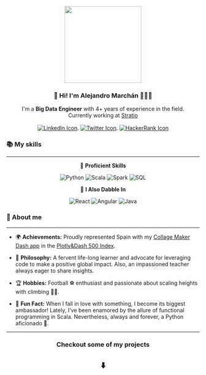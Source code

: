 <p align="center" width="300">
   <img align="center" width="200" src="https://avatars.githubusercontent.com/u/47084443?v=4" />
   <h3 align="center">👋 Hi! I'm Alejandro Marchán 👨🏻‍💻</h3>
</p>

<p align="center">I'm a <strong>Big Data Engineer</strong> with 4+ years of experience in the field.<br />Currently working at <a href="https://www.stratio.com/home" title="Go to Stratio BD home page">Stratio</a></p>
<p align="center">
  <a href="https://www.linkedin.com/in/alejandro-marchan-alvarez/" target="blank" style='margin-right:4px'>
    <img align="center" src="https://img.shields.io/badge/-LinkedIn-blue?style=flat&logo=linkedin" alt="LinkedIn Icon" title="Visit my LinkedIn profile!"/>
  </a>
  <a href="https://twitter.com/amarchanalv" target="blank" style='margin-right:4px'>
    <img align="center" src="https://img.shields.io/badge/-Twitter-blue?style=flat&logo=twitter" alt="Twitter Icon" title="Visit my Twitter profile!"/>
  </a>
  <a href="https://www.hackerrank.com/a_marchan" target="blank">
    <img align="center" src="https://img.shields.io/badge/-HackerRank-darkgreen?style=flat&logo=hackerrank" alt="HackerRank Icon" title="Visit my HackerRank profile!"/>
  </a>
</p>

### 📚 My skills
<!-- <h3 align="center">📚 My skills</h3> -->

---

<p align="center">💼 <strong>Proficient Skills</strong></p>
<p align="center">
  <img src="https://img.shields.io/badge/Python-3776AB?style=for-the-badge&logo=python&logoColor=white" alt="Python" />
  <img src="https://img.shields.io/badge/Scala-DC322F?style=for-the-badge&logo=scala&logoColor=white" alt="Scala" />
  <img src="https://img.shields.io/badge/Spark-E25A1C?style=for-the-badge&logo=apache-spark&logoColor=white" alt="Spark" />
  <img src="https://img.shields.io/badge/SQL-4479A1?style=for-the-badge&logo=sql&logoColor=white" alt="SQL" />
</p>
<p align="center">🌱 <strong>I Also Dabble In</strong></p>
<p align="center">
  <img src="https://img.shields.io/badge/React-61DAFB?style=for-the-badge&logo=react&logoColor=white" alt="React" />
  <img src="https://img.shields.io/badge/Angular-DD0031?style=for-the-badge&logo=angular&logoColor=white" alt="Angular" />
  <img src="https://img.shields.io/badge/Java-007396?style=for-the-badge&logo=java&logoColor=white" alt="Java" />
</p>

### 🙋 About me

---

- 🌍 **Achievements:** Proudly represented Spain with my [Collage Maker Dash app](https://github.com/AlejandroMarchan/collage-maker) in the [Plotly&Dash 500 Index](https://dash-demo.plotly.host/plotly-dash-500/).

- 🌱 **Philosophy:** A fervent life-long learner and advocate for leveraging code to make a positive global impact. Also, an impassioned teacher always eager to share insights.

- 🏆 **Hobbies:** Football ⚽ enthusiast and passionate about scaling heights with climbing 🧗‍♂️.

- 🎉 **Fun Fact:** When I fall in love with something, I become its biggest ambassador! Lately, I've been enamored by the allure of functional programming in Scala. Nevertheless, always and forever, a Python aficionado 🐍.

---

<h3 align="center">Checkout some of my projects</h3>
<h2 align="center">⬇️</h2>
